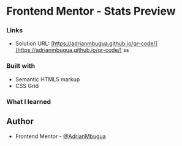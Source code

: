 # Frontend Mentor - Stats Preview

### Links

- Solution URL: [https://adrianmbugua.github.io/qr-code/](https://adrianmbugua.github.io/qr-code/)
ss

### Built with

- Semantic HTML5 markup
- CSS Grid



### What I learned




## Author


- Frontend Mentor - [@AdrianMbugua](https://www.frontendmentor.io/profile/Adrianmbugua)


